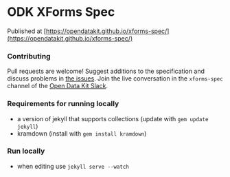 ODK XForms Spec
===========

Published at [https://opendatakit.github.io/xforms-spec/](https://opendatakit.github.io/xforms-spec/)

### Contributing
Pull requests are welcome! Suggest additions to the specification and discuss problems in [the issues](https://github.com/opendatakit/xforms-spec/issues). Join the live conversation in the `xforms-spec` channel of the [Open Data Kit Slack](http://slack.opendatakit.org/).

### Requirements for running locally
* a version of jekyll that supports collections (update with `gem update jekyll`)
* kramdown (install with `gem install kramdown`)

### Run locally
* when editing use `jekyll serve --watch`

